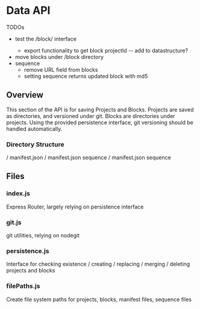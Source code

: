 # Data API

TODOs

- test the /block/<blockId> interface
    - export functionality to get block projectId -- add to datastructure?
- move blocks under /block directory
- sequence
    - remove URL field from blocks
    - setting sequence returns updated block with md5

## Overview

This section of the API is for saving Projects and Blocks. Projects are saved as directories, and versioned under git. Blocks are directories under projects. Using the provided persistence interface, git versioning should be handled automatically. 

### Directory Structure 

/<projectId>
    manifest.json
    /<blockId>
        manifest.json
        sequence
    /<blockId>
        manifest.json
        sequence

## Files

### index.js

Express Router, largely relying on persistence interface

### git.js

git utilities, relying on nodegit

### persistence.js

Interface for checking existence / creating / replacing / merging / deleting projects and blocks

### filePaths.js

Create file system paths for projects, blocks, manifest files, sequence files